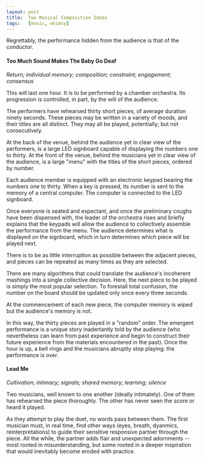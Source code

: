 ```yaml
---
layout:	post
title:	Two Musical Composition Ideas
tags:	[music, whimsy]
---
```


Regrettably, the performance hidden from the audience is that of the conductor.


#### Too Much Sound Makes The Baby Go Deaf

*Return; individual memory; composition; constraint; engagement; consensus*

This will last one hour. It is to be performed by a chamber orchestra. Its progression is controlled, in part, by the will of the audience.

The performers have rehearsed thirty short pieces, of average duration ninety seconds. These pieces may be written in a variety of moods, and their titles are all distinct. They may all be played, potentially; but not consecutively.

At the back of the venue, behind the audience yet in clear view of the performers, is a large LED signboard capable of displaying the numbers one to thirty. At the front of the venue, behind the musicians yet in clear view of the audience, is a large "menu" with the titles of the short pieces, ordered by number.

Each audience member is equipped with an electronic keypad bearing the numbers one to thirty. When a key is pressed, its number is sent to the memory of a central computer. The computer is connected to the LED signboard.

Once everyone is seated and expectant, and once the preliminary coughs have been dispensed with, the leader of the orchestra rises and briefly explains that the keypads will allow the audience to collectively assemble the performance from the menu. The audience determines what is displayed on the signboard, which in turn determines which piece will be played next.

There is to be as little interruption as possible between the adjacent pieces, and pieces can be repeated as many times as they are selected. 

There are many algorithms that could translate the audience's incoherent mashings into a single collective decision. Here, the next piece to be played is simply the most popular selection. To forestall total confusion, the number on the board should be updated only once every three seconds.

At the commencement of each new piece, the computer memory is wiped but the audience's memory is not.

In this way, the thirty pieces are played in a "random" order. The emergent performance is a unique story inadertantly told by the audience (who nevertheless can learn from past experience and begin to construct their future experience from the materials encountered in the past). Once the hour is up, a bell rings and the musicians abruptly stop playing: the performance is over.


#### Lead Me

*Cultivation; intimacy; signals; shared memory; learning; silence*

Two musicians, well known to one another (ideally intimately). One of them has rehearsed the piece thoroughly. The other has never seen the score or heard it played.

As they attempt to play the duet, no words pass between them. The first musician must, in real time, find other ways (eyes, breath, dyanmics, reinterpretations) to guide their sensitive responsive partner through the piece. All the while, the partner adds flair and unexpected adornments -- most rooted in misunderstanding, but some rooted in a deeper inspiration that would inevitably become eroded with practice.